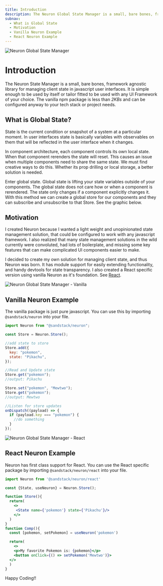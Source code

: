 ```yaml
---
title: Introduction
description: The Neuron Global State Manager is a small, bare bones, framework agnostic library for managing client state in javascript user interfaces.
subnav:
  - What is Global State
  - Motivation
  - Vanilla Neuron Example
  - React Neuron Example
---
```


![Neuron Global State Manager](https://sandstack.dev/readme-neuron.png "a title")

# Introduction

The Neuron State Manager is a small, bare bones, framework agnostic library for managing client state in javascript user interfaces. It is simple enough to be used by itself or tailor fitted to be used with any UI Framework of your choice. The vanilla npm package is less than _2KBs_ and can be configured anyway to your tech stack or project needs.

## What is Global State?

State is the current condition or snapshot of a system at a particular moment. In user interfaces state is basically variables with observables on them that will be reflected in the user interface when it changes.

In component architecture, each component controls its own local state. When that component rerenders the state will reset. This causes an issue when multiple components need to share the same state. We must find creative ways to do this. Whether its prop drilling or local storage, a better solution is needed.

Enter global state. Global state is lifting your state variables outside of your components. The global state does not care how or when a component is rerendered. The state only changes if a component explicitly changes it. With this method we can create a global store for our components and they can subscribe and unsubscribe to that Store. See the graphic below.

## Motivation

I created Neuron because I wanted a light weight and unopinionated state management solution, that could be configured to work with any javascript framework. I also realized that many state management solutions in the wild currently were convoluted, had lots of boilerplate, and missing some key features that can make complicated UI components easier to make.

I decided to create my own solution for managing client state, and thus Neuron was born. It has module support for easily extending functionality, and handy devtools for state transparency. I also created a React specific version using vanilla Neuron as it's foundation. See [React](/react/about).

![Neuron Global State Manager - Vanilla](https://sandstack.dev/neuron-vanilla-banner.png "a title")

## Vanilla Neuron Example

The vanilla package is just pure javascript. You can use this by importing `@sandstack/neuron` into your file.

```javascript
import Neuron from "@sandstack/neuron";

const Store = Neuron.Store();

//add state to store
Store.add({
  key: "pokemon",
  state: "Pikachu",
});

//Read and Update state
Store.get("pokemon");
//output: Pikachu

Store.set("pokemon", "Mewtwo");
Store.get("pokemon");
//output: Mewtwo

//Listen for store updates
onDispatch((payload) => {
  if (payload.key === "pokemon") {
    //do something
  }
});
```

![Neuron Global State Manager - React](https://sandstack.dev/neuron-react-banner.png "a title")

## React Neuron Example

Neuron has first class support for React. You can use the React specific package by importing `@sandstack/neuron/react` into your file.

```jsx
import Neuron from '@sandstack/neuron/react'

const {State, useNeuron} = Neuron.Store();

function Store(){
  return(
    <>
     <State name={'pokemon'} state={'Pikachu'}/>
    </>
  )
}
function Comp(){
  const [pokemon, setPokemon] = useNeuron('pokemon')

  return(
    <>
    <p>My favorite Pokemon is: {pokemon}</p>
    <button onClick={() => setPokemon('Mewtwo')}>
  </>
  )
}
```

Happy Coding!!
